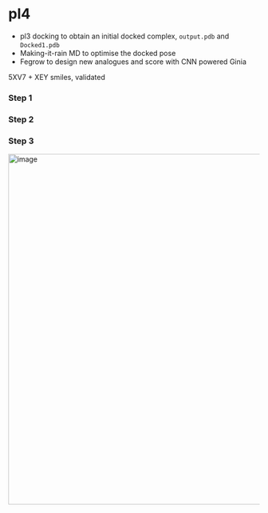 # pl4

- pl3 docking to obtain an initial docked complex, ```output.pdb``` and ```Docked1.pdb```
- Making-it-rain MD to optimise the docked pose
- Fegrow to design new analogues and score with CNN powered Ginia

5XV7 + XEY smiles, validated

### Step 1

### Step 2

### Step 3
<img width="701" alt="image" src="https://user-images.githubusercontent.com/75652473/216750770-eebd1732-487d-42c7-9e24-b165560d98dd.png">
